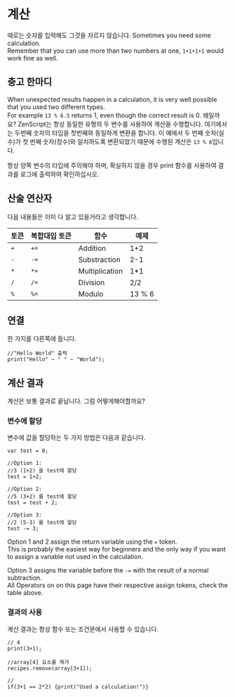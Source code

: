 # 계산

때로는 숫자를 입력해도 그것을 자르지 않습니다. Sometimes you need some calculation.  
Remember that you can use more than two numbers at one, `1+1+1+1` would work fine as well.

## 충고 한마디

When unexpected results happen in a calculation, it is very well possible that you used two different types.  
For example `13 % 6.5` returns 1, even though the correct result is 0. 왜일까요? ZenScript는 항상 동일한 유형의 두 변수를 사용하여 계산을 수행합니다. 여기에서는 두번째 숫자의 타입을 첫번째와 동일하게 변환을 합니다. 이 예에서 두 번째 숫자(실수)가 첫 번째 숫자(정수)와 일치하도록 변환되었기 때문에 수행된 계산은 `13 % 6`입니다.

항상 양쪽 변수의 타입에 주의해야 하며, 확실하지 않을 경우 print 함수를 사용하여 결과를 로그에 출력하여 확인하십시오.

## 산술 연산자

다음 내용들은 이미 다 알고 있을거라고 생각합니다.

| 토큰  | 복합대입 토큰 | 함수             | 예제     |
| --- | ------- | -------------- | ------ |
| `+` | `+=`    | Addition       | 1+2    |
| `-` | `-=`    | Substraction   | 2-1    |
| `*` | `*=`    | Multiplication | 1*1    |
| `/` | `/=`    | Division       | 2/2    |
| `%` | `%=`    | Modulo         | 13 % 6 |

## 연결

한 가지를 다른쪽에 둡니다.

```zenscript
//"Hello World" 출력
print("Hello" ~ " " ~ "World");
```

## 계산 결과

계산은 보통 결과로 끝납니다. 그럼 어떻게해야할까요?

### 변수에 할당

변수에 값을 할당하는 두 가지 방법은 다음과 같습니다.

```zenscript
var test = 0;

//Option 1:
//3 (1+2) 을 test에 할당
test = 1+2;

//Option 2:
//5 (3+2) 를 test에 할당
test = test + 2;

//Option 3:
//2 (5-3) 를 test에 할당
test -= 3;
```

Option 1 and 2 assign the return variable using the `=` token.  
This is probably the easiest way for beginners and the only way if you want to assign a variable not used in the calculation.

Option 3 assigns the variable before the `-=` with the result of a normal subtraction.  
All Operators on on this page have their respective assign tokens, check the table above.

### 결과의 사용

계산 결과는 항상 함수 또는 조건문에서 사용할 수 있습니다.

```zenscript
// 4
print(3+1);

//array[4] 요소를 제거
recipes.remove(array[3+1]);

//
if(3+1 == 2*2) {print("Used a calculation!")}
```
